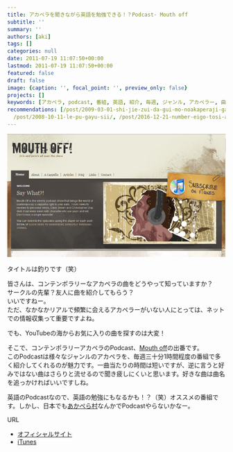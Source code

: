 ```yaml
---
title: アカペラを聞きながら英語を勉強できる！？Podcast- Mouth off
subtitle: ''
summary: ''
authors: [aki]
tags: []
categories: null
date: 2011-07-19 11:07:50+00:00
lastmod: 2011-07-19 11:07:50+00:00
featured: false
draft: false
image: {caption: '', focal_point: '', preview_only: false}
projects: []
keywords: [アカペラ, podcast, 番組, 英語, 紹介, 毎週, ジャンル, アカペラー, 曲名, サークル]
recommendations: [/post/2009-03-01-shi-jie-zui-da-gui-mo-noakaperaji-gari-ben-de/,
  /post/2008-10-11-le-pu-gayu-sii/, /post/2016-12-21-number-eigo-tosi-aruihazi-chi-tinoye-wu-wai-huo-dong-nosok-kefang/]
---
```

[![](mouthoff.png)](http://www.mouthoffshow.com/)

タイトルは釣りです（笑）

皆さんは、コンテンポラリーなアカペラの曲をどうやって知っていますか？  
サークルの先輩？友人に曲を紹介してもらう？  
いいですねー。  
ただ、なかなかリアルで頻繁に会えるアカペラーがいない人にとっては、ネットでの情報収集って重要ですよね。

でも、YouTubeの海からお気に入りの曲を探すのは大変！

そこで、コンテンポラリーアカペラのPodcast、[Mouth off](http://www.mouthoffshow.com/)の出番です。  
このPodcastは様々なジャンルのアカペラを、毎週三十分1時間程度の番組で多く紹介してくれるのが魅力です。一曲当たりの時間は短いですが、逆に言うと好みではない曲はさらりと流せるので聞き疲しにくいと思います。好きな曲は曲名を追っかければいいですしね。

英語のPodcastなので、英語の勉強にもなるかも！？（笑）オススメの番組です。しかし、日本でも[あかぺら村](http://acappellavillage.blog103.fc2.com/)なんかでPodcastやらないかなー。

URL

- [オフィシャルサイト](http://www.mouthoffshow.com/)
- [iTunes](http://itunes.apple.com/podcast/mouth-off/id315632650)

